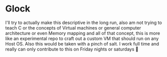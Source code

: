 # Glock
I'll try to actually make this descriptive in the long run, also am not trying to teach C or the concepts of Virtual machines or general computer architecture or even Memory mapping and all of that concept, this is more like an experimental repo to craft out a custom VM that should run on any Host OS. Also this would be taken with a pinch of salt. I work full time and really can only contribute to this on Friday nights or saturdays 🙂